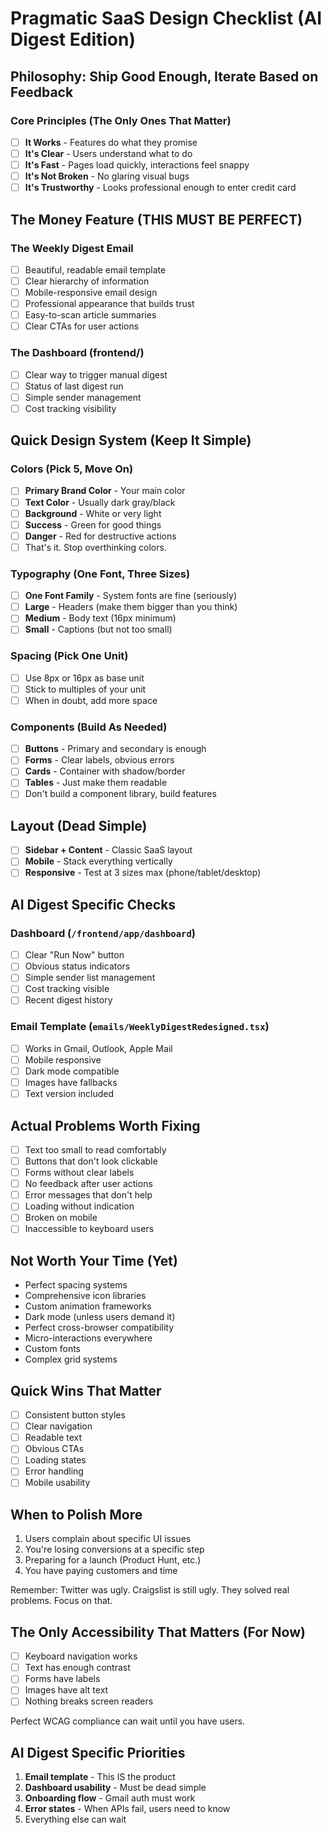 # Pragmatic SaaS Design Checklist (AI Digest Edition)

## Philosophy: Ship Good Enough, Iterate Based on Feedback

### Core Principles (The Only Ones That Matter)
- [ ] **It Works** - Features do what they promise
- [ ] **It's Clear** - Users understand what to do
- [ ] **It's Fast** - Pages load quickly, interactions feel snappy
- [ ] **It's Not Broken** - No glaring visual bugs
- [ ] **It's Trustworthy** - Looks professional enough to enter credit card

## The Money Feature (THIS MUST BE PERFECT)
### The Weekly Digest Email
- [ ] Beautiful, readable email template
- [ ] Clear hierarchy of information
- [ ] Mobile-responsive email design
- [ ] Professional appearance that builds trust
- [ ] Easy-to-scan article summaries
- [ ] Clear CTAs for user actions

### The Dashboard (frontend/)
- [ ] Clear way to trigger manual digest
- [ ] Status of last digest run
- [ ] Simple sender management
- [ ] Cost tracking visibility

## Quick Design System (Keep It Simple)

### Colors (Pick 5, Move On)
- [ ] **Primary Brand Color** - Your main color
- [ ] **Text Color** - Usually dark gray/black
- [ ] **Background** - White or very light
- [ ] **Success** - Green for good things
- [ ] **Danger** - Red for destructive actions
- [ ] That's it. Stop overthinking colors.

### Typography (One Font, Three Sizes)
- [ ] **One Font Family** - System fonts are fine (seriously)
- [ ] **Large** - Headers (make them bigger than you think)
- [ ] **Medium** - Body text (16px minimum)
- [ ] **Small** - Captions (but not too small)

### Spacing (Pick One Unit)
- [ ] Use 8px or 16px as base unit
- [ ] Stick to multiples of your unit
- [ ] When in doubt, add more space

### Components (Build As Needed)
- [ ] **Buttons** - Primary and secondary is enough
- [ ] **Forms** - Clear labels, obvious errors
- [ ] **Cards** - Container with shadow/border
- [ ] **Tables** - Just make them readable
- [ ] Don't build a component library, build features

## Layout (Dead Simple)
- [ ] **Sidebar + Content** - Classic SaaS layout
- [ ] **Mobile** - Stack everything vertically
- [ ] **Responsive** - Test at 3 sizes max (phone/tablet/desktop)

## AI Digest Specific Checks

### Dashboard (`/frontend/app/dashboard`)
- [ ] Clear "Run Now" button
- [ ] Obvious status indicators
- [ ] Simple sender list management
- [ ] Cost tracking visible
- [ ] Recent digest history

### Email Template (`emails/WeeklyDigestRedesigned.tsx`)
- [ ] Works in Gmail, Outlook, Apple Mail
- [ ] Mobile responsive
- [ ] Dark mode compatible
- [ ] Images have fallbacks
- [ ] Text version included

## Actual Problems Worth Fixing
- [ ] Text too small to read comfortably
- [ ] Buttons that don't look clickable
- [ ] Forms without clear labels
- [ ] No feedback after user actions
- [ ] Error messages that don't help
- [ ] Loading without indication
- [ ] Broken on mobile
- [ ] Inaccessible to keyboard users

## Not Worth Your Time (Yet)
- Perfect spacing systems
- Comprehensive icon libraries  
- Custom animation frameworks
- Dark mode (unless users demand it)
- Perfect cross-browser compatibility
- Micro-interactions everywhere
- Custom fonts
- Complex grid systems

## Quick Wins That Matter
- [ ] Consistent button styles
- [ ] Clear navigation
- [ ] Readable text
- [ ] Obvious CTAs
- [ ] Loading states
- [ ] Error handling
- [ ] Mobile usability

## When to Polish More
1. Users complain about specific UI issues
2. You're losing conversions at a specific step
3. Preparing for a launch (Product Hunt, etc.)
4. You have paying customers and time

Remember: Twitter was ugly. Craigslist is still ugly. 
They solved real problems. Focus on that.

## The Only Accessibility That Matters (For Now)
- [ ] Keyboard navigation works
- [ ] Text has enough contrast
- [ ] Forms have labels
- [ ] Images have alt text
- [ ] Nothing breaks screen readers

Perfect WCAG compliance can wait until you have users.

## AI Digest Specific Priorities
1. **Email template** - This IS the product
2. **Dashboard usability** - Must be dead simple
3. **Onboarding flow** - Gmail auth must work
4. **Error states** - When APIs fail, users need to know
5. Everything else can wait